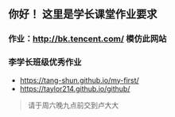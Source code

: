 ## 你好！ 这里是学长课堂作业要求

### 作业：http://bk.tencent.com/ 模仿此网站

### 李学长班级优秀作业 
* https://tang-shun.github.io/my-first/
* https://taylor214.github.io/github/

> 请于周六晚九点前交到卢大大
